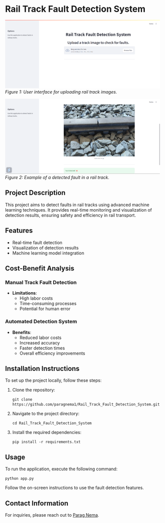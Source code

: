 # Rail Track Fault Detection System

![Upload Interface](Webapp.png)  
*Figure 1: User interface for uploading rail track images.*  

![Fault Detected](Working.png)  
*Figure 2: Example of a detected fault in a rail track.*  

## Project Description
This project aims to detect faults in rail tracks using advanced machine learning techniques. It provides real-time monitoring and visualization of detection results, ensuring safety and efficiency in rail transport.

## Features
- Real-time fault detection
- Visualization of detection results
- Machine learning model integration

## Cost-Benefit Analysis
### Manual Track Fault Detection
- **Limitations**: 
  - High labor costs
  - Time-consuming processes
  - Potential for human error

### Automated Detection System
- **Benefits**:
  - Reduced labor costs
  - Increased accuracy
  - Faster detection times
  - Overall efficiency improvements

## Installation Instructions
To set up the project locally, follow these steps:
1. Clone the repository:
   ```
   git clone https://github.com/paragnema1/Rail_Track_Fault_Detection_System.git
   ```
2. Navigate to the project directory:
   ```
   cd Rail_Track_Fault_Detection_System
   ```
3. Install the required dependencies:
   ```
   pip install -r requirements.txt
   ```

## Usage
To run the application, execute the following command:
```
python app.py
```
Follow the on-screen instructions to use the fault detection features.

## Contact Information
For inquiries, please reach out to [Parag Nema](https://www.linkedin.com/in/parag-nema).
